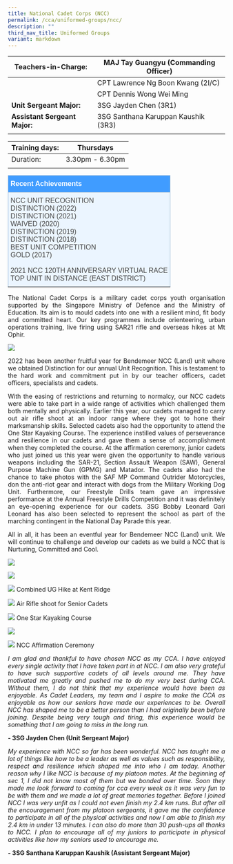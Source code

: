 ```yaml
---
title: National Cadet Corps (NCC)
permalink: /cca/uniformed-groups/ncc/
description: ""
third_nav_title: Uniformed Groups
variant: markdown
---
```

|  **Teachers-in-Charge:** | MAJ Tay Guangyu (Commanding Officer) | 
| -------- | -------- |
|  | CPT Lawrence Ng Boon Kwang (2I/C) |
|  | CPT Dennis Wong Wei Ming|
|**Unit Sergeant Major:** | 3SG Jayden Chen (3R1) |
|**Assistant Sergeant Major:** |  3SG Santhana Karuppan Kaushik (3R3)  |
|  |  |

| Training days: | Thursdays  |
| - | -|
| Duration: |  3.30pm - 6.30pm |
|  |  |

 
 <style type="text/css">
.tg  {border-collapse:collapse;border-color:#9ABAD9;border-spacing:0;}
.tg td{background-color:#EBF5FF;border-color:#9ABAD9;border-style:solid;border-width:1px;color:#444;
  font-family:Arial, sans-serif;font-size:14px;overflow:hidden;padding:10px 5px;word-break:normal;}
.tg th{background-color:#409cff;border-color:#9ABAD9;border-style:solid;border-width:1px;color:#fff;
  font-family:Arial, sans-serif;font-size:14px;font-weight:normal;overflow:hidden;padding:10px 5px;word-break:normal;}
.tg .tg-3jrd{border-color:inherit;font-family:"Lucida Sans Unicode", "Lucida Grande", sans-serif !important;font-size:medium;
  text-align:left;vertical-align:top}
</style>
<table class="tg">
<thead>
  <tr>
		<th class="tg-3jrd"><b>Recent Achievements</b><br></th>
  </tr>
</thead>
<tbody>
  <tr>
    <td class="tg-3jrd">NCC UNIT RECOGNITION<br>DISTINCTION (2022)<br>DISTINCTION (2021)<br>WAIVED (2020)<br>DISTINCTION (2019)<br>DISTINCTION (2018)<br>
BEST UNIT COMPETITION<br>GOLD (2017)<br><br>2021 NCC 120TH ANNIVERSARY VIRTUAL RACE<br>TOP UNIT IN DISTANCE (EAST DISTRICT)<br></td>
  </tr>
</tbody>
</table>

<p style="text-align:justify">The National Cadet Corps is a military cadet corps youth organisation supported by the Singapore Ministry of Defence and the Ministry of Education. Its aim is to mould cadets into one with a resilient mind, fit body and committed heart. Our key programmes include orienteering, urban operations training, live firing using SAR21 rifle and overseas hikes at Mt Ophir.</p>

![](/images/Cca/cca-ncc-n01.jpg)

<p style="text-align:justify">2022 has been another fruitful year for Bendemeer NCC (Land) unit where we obtained Distinction for our annual Unit Recognition. This is testament to the hard work and commitment put in by our teacher officers, cadet officers, specialists and cadets.</p>

<p style="text-align:justify">With the easing of restrictions and returning to normalcy, our NCC cadets were able to take part in a wide range of activities which challenged them both mentally and physically. Earlier this year, our cadets managed to carry out air rifle shoot at an indoor range where they got to hone their marksmanship skills. Selected cadets also had the opportunity to attend the One Star Kayaking Course. The experience instilled values of perseverance and resilience in our cadets and gave them a sense of accomplishment when they completed the course. At the affirmation ceremony, junior cadets who just joined us this year were given the opportunity to handle various weapons including the SAR-21, Section Assault Weapon (SAW), General Purpose Machine Gun (GPMG) and Matador. The cadets also had the chance to take photos with the SAF MP Command Outrider Motorcycles, don the anti-riot gear and interact with dogs from the Military Working Dog Unit. Furthermore, our Freestyle Drills team gave an impressive performance at the Annual Freestyle Drills Competition and it was definitely an eye-opening experience for our cadets. 3SG Bobby Leonard Gari Leonard has also been selected to represent the school as part of the marching contingent in the National Day Parade this year.   </p>


<p style="text-align:justify">All in all, it has been an eventful year for Bendemeer NCC (Land) unit. We will continue to challenge and develop our cadets as we build a NCC that is Nurturing, Committed and Cool.</p>



![](/images/Cca/cca-ncc-n02.jpg)

![](/images/Cca/cca-ncc-n03.jpg)

![](/images/Cca/cca-ncc-n04.jpg)
Combined UG Hike at Kent Ridge

![](/images/Cca/cca-ncc-n05.jpg)
Air Rifle shoot for Senior Cadets

![](/images/Cca/cca-ncc-n06.jpg)
One Star Kayaking Course

![](/images/Cca/cca-ncc-n07.jpg)

![](/images/Cca/cca-ncc-n08.jpg)
NCC Affirmation Ceremony


<p style="text-align:justify; font-style:italic">I am glad and thankful to have chosen NCC as my CCA. I have enjoyed every single activity that I have taken part in at NCC. I am also very grateful to have such supportive cadets of all levels around me. They have motivated me greatly and pushed me to do my very best during CCA. Without them, I do not think that my experience would have been as enjoyable. As Cadet Leaders, my team and I aspire to make the CCA as enjoyable as how our seniors have made our experiences to be. Overall NCC has shaped me to be a better person than I had originally been before joining. Despite being very tough and tiring, this experience would be something that I am going to miss in the long run.</p>

**- 3SG Jayden Chen (Unit Sergeant Major)**

 

<p style="text-align:justify; font-style:italic">My experience with NCC so far has been wonderful. NCC has taught me a lot of things like how to be a leader as well as values such as responsibility, respect and resilience which shaped me into who I am today. Another reason why I like NCC is because of my platoon mates. At the beginning of sec 1, I did not know most of them but we bonded over time. Soon they made me look forward to coming for cca every week as it was very fun to be with them and we made a lot of great memories together. Before I joined NCC I was very unfit as I could not even finish my 2.4 km runs. But after all the encouragement from my platoon sergeants, it gave me the confidence to participate in all of the physical activities and now I am able to finish my 2.4 km in under 13 minutes. I can also do more than 30 push-ups all thanks to NCC. I plan to encourage all of my juniors to participate in physical activities like how my seniors used to encourage me.</p>

**- 3SG Santhana Karuppan Kaushik (Assistant Sergeant Major)**